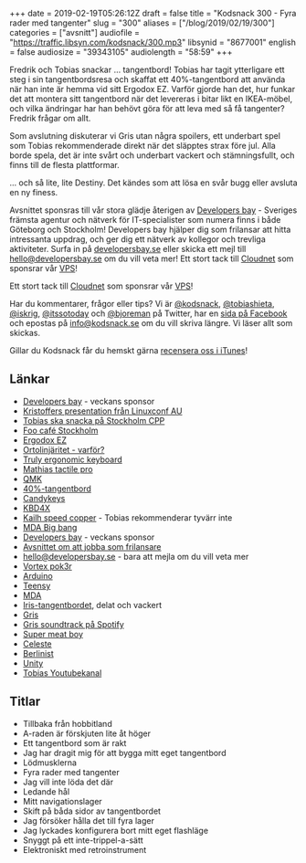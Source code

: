 +++
date = 2019-02-19T05:26:12Z
draft = false
title = "Kodsnack 300 - Fyra rader med tangenter"
slug = "300"
aliases = ["/blog/2019/02/19/300"]
categories = ["avsnitt"]
audiofile = "https://traffic.libsyn.com/kodsnack/300.mp3"
libsynid = "8677001"
english = false
audiosize = "39343105"
audiolength = "58:59"
+++

Fredrik och Tobias snackar … tangentbord! Tobias har tagit ytterligare ett steg i sin tangentbordsresa och skaffat ett 40%-tangentbord att använda när han inte är hemma vid sitt Ergodox EZ. Varför gjorde han det, hur funkar det att montera sitt tangentbord när det levereras i bitar likt en IKEA-möbel, och vilka ändringar har han behövt göra för att leva med så få tangenter? Fredrik frågar om allt.

Som avslutning diskuterar vi Gris utan några spoilers, ett underbart spel som Tobias rekommenderade direkt när det släpptes strax före jul. Alla borde spela, det är inte svårt och underbart vackert och stämningsfullt, och finns till de flesta plattformar.

… och så lite, lite Destiny. Det kändes som att lösa en svår bugg eller avsluta en ny finess.

Avsnittet sponsras till vår stora glädje återigen av [Developers bay](http://developersbay.se/) - Sveriges främsta agentur och nätverk för IT-specialister som numera finns i både Göteborg och Stockholm! Developers bay hjälper dig som frilansar att hitta intressanta uppdrag, och ger dig ett nätverk av kollegor och trevliga aktiviteter. Surfa in på [developersbay.se](http://developersbay.se/) eller skicka ett mejl till [hello@developersbay.se](mailto:hello@developersbay.se) om du vill veta mer!
Ett stort tack till [Cloudnet](http://www.cloudnet.se) som sponsrar vår [VPS](http://en.wikipedia.org/wiki/Virtual_private_server)!

Ett stort tack till [Cloudnet](http://www.cloudnet.se) som sponsrar vår [VPS](http://en.wikipedia.org/wiki/Virtual_private_server)!

Har du kommentarer, frågor eller tips? Vi är [@kodsnack](https://www.twitter.com/kodsnack), [@tobiashieta](https://www.twitter.com/tobiashieta), [@iskrig](https://www.twitter.com/iskrig), [@itssotoday](https://twitter.com/itssotoday) och [@bjoreman](https://www.twitter.com/bjoreman) på Twitter, har en [sida på Facebook](https://www.facebook.com/kodsnack) och epostas på [info@kodsnack.se](mailto:info@kodsnack.se) om du vill skriva längre. Vi läser allt som skickas.

Gillar du Kodsnack får du hemskt gärna [recensera oss i iTunes](http://itunes.apple.com/se/podcast/kodsnack/id561631498?l=en)!

## Länkar ##
* [Developers bay](http://developersbay.se/) - veckans sponsor
* [Kristoffers presentation från Linuxconf AU](https://www.youtube.com/watch?v=hGY3uBHVVr4)
* [Tobias ska snacka på Stockholm CPP](https://www.meetup.com/StockholmCpp/events/258304806/)
* [Foo café Stockholm](http://foocafe.org/stockholm)
* [Ergodox EZ](https://ergodox-ez.com/pages/ergodox-ez-keyboard)
* [Ortolinjäritet - varför?](https://www.reddit.com/r/MechanicalKeyboards/comments/4wipjk/why_ortholinear/)
* [Truly ergonomic keyboard](https://www.trulyergonomic.com/store/index.php)
* [Mathias tactile pro](http://matias.ca/tactilepro4/)
* [QMK](https://docs.qmk.fm/#/)
* [40%-tangentbord](https://www.google.com/search?rls=en&q=40%25+keyboard&tbm=isch&source=univ&client=safari&sa=X&ved=2ahUKEwjT3pCe_cLgAhWnzqYKHVeKDL0QsAR6BAgEEAE&biw=1352&bih=731)
* [Candykeys](https://candykeys.com/)
* [KBD4X](https://candykeys.com/product/kbd4x-custom)
* [Kailh speed copper](https://www.youtube.com/watch?v=YaW_3FDltnI) - Tobias rekommenderar tyvärr inte
* [MDA Big bang](https://kono.store/products/mda-big-bang)
* [Developers bay](http://developersbay.se/) - veckans sponsor
* [Avsnittet om att jobba som frilansare](https://kodsnack.se/223/)
* [hello@developersbay.se](mailto:hello@developersbay.se) - bara att mejla om du vill veta mer
* [Vortex pok3r](https://bjoreman.com/thoughts/pok3r.html)
* [Arduino](https://en.wikipedia.org/wiki/Arduino)
* [Teensy](https://www.pjrc.com/teensy/)
* [MDA](https://imgur.com/a/h5wsN)
* [Iris-tangentbordet](https://keeb.io/products/iris-keyboard-split-ergonomic-keyboard?variant=8034004860958), delat och vackert
* [Gris](https://en.wikipedia.org/wiki/Gris_%28video_game%29)
* [Gris soundtrack på Spotify](https://open.spotify.com/album/2YMWspDGtbDgYULXvVQFM6?si=bzwfU5_iQ4CJSX48TXJ5tg)
* [Super meat boy](https://en.wikipedia.org/wiki/Super_Meat_Boy)
* [Celeste](https://en.wikipedia.org/wiki/Celeste_%28video_game%29)
* [Berlinist](https://berlinistband.bandcamp.com/)
* [Unity](https://en.wikipedia.org/wiki/Unity_%28game_engine%29)
* [Tobias Youtubekanal](https://www.youtube.com/user/tobiashieta/videos?sort=dd&view=0&shelf_id=0)

## Titlar ##
* Tillbaka från hobbitland
* A-raden är förskjuten lite åt höger
* Ett tangentbord som är rakt
* Jag har dragit mig för att bygga mitt eget tangentbord
* Lödmusklerna
* Fyra rader med tangenter
* Jag vill inte löda det där
* Ledande hål
* Mitt navigationslager
* Skift på båda sidor av tangentbordet
* Jag försöker hålla det till fyra lager
* Jag lyckades konfigurera bort mitt eget flashläge
* Snyggt på ett inte-trippel-a-sätt
* Elektroniskt med retroinstrument